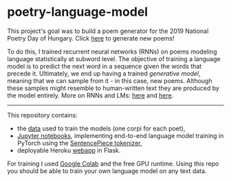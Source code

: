 # poetry-language-model
This project's goal was to build a poem generator for the 2019 National Poetry Day of Hungary. Click [here](http://oddnumberofeyes.com/versgenerator/) to generate new poems!


To do this, I trained recurrent neural networks (RNNs) on poems modeling language statistically at subword level. The objective of training a language model is to predict the next word in a sequence given the words that precede it. Ultimately, we end up having a trained _generative model_, meaning that we can sample from it - in this case, new poems. Although these samples might resemble to human-written text they are produced by the model entirely. More on RNNs and LMs: [here](http://karpathy.github.io/2015/05/21/rnn-effectiveness/) and [here](http://colah.github.io/posts/2015-08-Understanding-LSTMs/).

---

This repository contains:
* the [data](https://github.com/ben0it8/poetry-language-model/tree/master/data) used to train the models (one corpi for each poet),
* [Jupyter notebooks](https://github.com/ben0it8/poetry-language-model/tree/master/notebooks), implementing end-to-end language model training in PyTorch using the [SentencePiece tokenizer](https://github.com/google/sentencepiece),
* deployable Heroku [webapp](https://github.com/ben0it8/poetry-language-model/tree/master/heroku-app) in Flask.

For training I used [Google Colab](https://colab.research.google.com) and the free GPU runtime. Using this repo you should be able to train your own language model on any text data.
